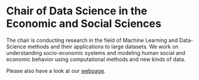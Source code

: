 # Chair of Data Science in the Economic and Social Sciences

The chair is conducting research in the field of Machine Learning and Data-Science methods and their applications to large datasets. We work on understanding socio-economic systems and modeling human social and economic behavior using computational methods and new kinds of data.

Please also have a look at our [webpage](https://www.bwl.uni-mannheim.de/en/information-systems/chairs/prof-dr-strohmaier/).
